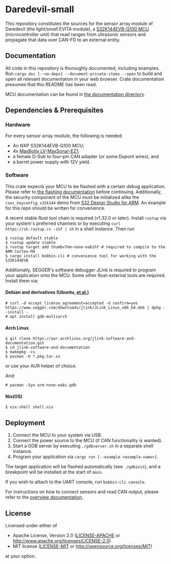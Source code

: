 # Daredevil-small

This repository constitutes the sources for the sensor array module of Daredevil (the *light/small* EVITA module),
a [S32K144EVB-Q100 MCU](https://www.nxp.com/support/developer-resources/evaluation-and-development-boards/analog-toolbox/s32k144-evaluation-board:S32K144EVB) (microcontroller unit) that read ranges from ultrasonic sensors and propagate that data over CAN-FD to an external entity.

## Documentation
All code in this repository is thoroughly documented, including examples.
Run `cargo doc [--no-deps] --document-private-items --open` to build and open all relevant documentation in your web browser.
Crate documentation presumes that this README has been read.

MCU documentation can be found in [the documentation directory](./doc).

## Dependencies & Prerequisites

### Hardware
For every sensor array module, the following is needed:
* An NXP S32K144EVB-Q100 MCU;
* 4x [MaxBotix LV-MaxSonar-EZ1](https://www.maxbotix.com/Ultrasonic_Sensors/MB1010.htm);
* a female D-Sub to four-pin CAN adapter (or some Dupont wires), and
* a barrel power supply with 12V yield.

### Software
This crate expects your MCU to be flashed with a certain debug application.
Please refer to [the flashing documentation](./doc/FLASHING.md) before continuing.
Additionally, the security component of the MCU must be initialized alike the `csec_keyconfig_s32k144` demo from [S32 Design Studio for ARM](https://www.nxp.com/design/software/development-software/s32-design-studio-ide/s32-design-studio-for-arm:S32DS-ARM).
An example for this repo should be written for convenience.

A recent stable Rust tool chain is required (v1.32.0 or later).
Install `rustup` via your system's preferred channels or by executing `curl https://sh.rustup.rs -sSf | sh` in a shell instance.
Then run
```
$ rustup default stable
$ rustup update stable
$ rustup target add thumbv7em-none-eabihf # required to compile to the ARM Cortex-M4
$ cargo install bobbin-cli # convenience tool for working with the S32K144EVB
```

Additionally, SEGGER's software debugger JLink is required to program your application onto the MCU.
Some other Rust-external tools are required.
Install them via:

#### Debian and derivatives (Ubuntu, [et al.](https://en.wikipedia.org/wiki/List_of_Linux_distributions#Debian-based))
```
# curl -d accept_license_agreement=accepted -d confirm=yes https://www.segger.com/downloads/jlink/JLink_Linux_x86_64.deb | dpkg --install -
# apt install gdb-multiarch
```

#### Arch Linux
```
$ git clone https://aur.archlinux.org/jlink-software-and-documentation.git
$ cd jlink-software-and-documentation
$ makepkg -cs
$ pacman -U *.pkg.tar.xz
```
or use your AUR helper of choice.

And:

```
# pacman -Syu arm-none-eabi-gdb
```

#### Nix(OS)
```
$ nix-shell shell.nix
```

## Deployment

1. Connect the MCU to your system via USB.
2. Connect the power source to the MCU (if CAN functionality is wanted).
3. Start a GDB server by executing `./gdbserver.sh` in a separate shell instance.
4. Program your application via `cargo run [--example <example-name>]`.

The target application will be flashed automatically (see `./gdbinit`), and a breakpoint will be installed at the start of `main`.

If you wish to attach to the UART console, run `bobbin-cli console`.

For instructions on how to connect sensors and read CAN output, please refer to the [overview documentation](https://gitlab.com/rust-daredevil-group/daredevil#how-to-get-started).

## License
Licensed under either of

- Apache License, Version 2.0 ([LICENSE-APACHE](LICENSE-APACHE) or http://www.apache.org/licenses/LICENSE-2.0)
- MIT license ([LICENSE-MIT](LICENSE-MIT) or http://opensource.org/licenses/MIT)

at your option.
